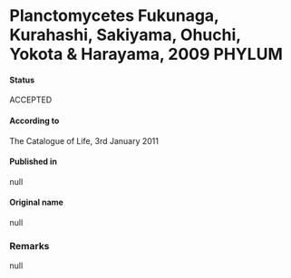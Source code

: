 Planctomycetes Fukunaga, Kurahashi, Sakiyama, Ohuchi, Yokota & Harayama, 2009 PHYLUM
=======

#### Status
ACCEPTED

#### According to
The Catalogue of Life, 3rd January 2011

#### Published in
null

#### Original name
null

### Remarks
null